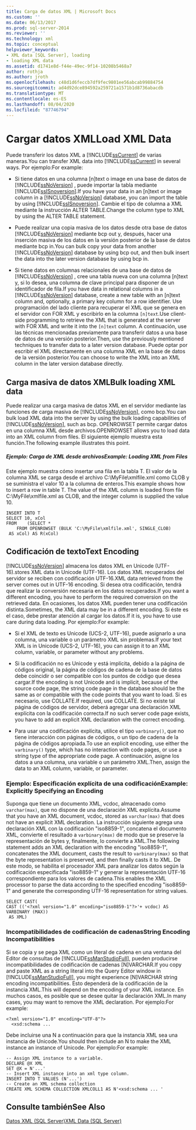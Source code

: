 ```yaml
---
title: Carga de datos XML | Microsoft Docs
ms.custom: ''
ms.date: 06/13/2017
ms.prod: sql-server-2014
ms.reviewer: ''
ms.technology: xml
ms.topic: conceptual
helpviewer_keywords:
- XML data [SQL Server], loading
- loading XML data
ms.assetid: d1741e8d-f44e-49ec-9f14-10208b5468a7
author: rothja
ms.author: jroth
ms.openlocfilehash: c48d1d6feccb7df9fec9801ee56abcab99884754
ms.sourcegitcommit: ad4d92dce894592a259721a1571b1d8736abacdb
ms.translationtype: MT
ms.contentlocale: es-ES
ms.lasthandoff: 08/04/2020
ms.locfileid: "87746794"
---
```

# <a name="load-xml-data"></a><span data-ttu-id="23d16-102">Cargar datos XML</span><span class="sxs-lookup"><span data-stu-id="23d16-102">Load XML Data</span></span>
  <span data-ttu-id="23d16-103">Puede transferir los datos XML a [!INCLUDE[ssCurrent](../../includes/sscurrent-md.md)] de varias maneras.</span><span class="sxs-lookup"><span data-stu-id="23d16-103">You can transfer XML data into [!INCLUDE[ssCurrent](../../includes/sscurrent-md.md)] in several ways.</span></span> <span data-ttu-id="23d16-104">Por ejemplo:</span><span class="sxs-lookup"><span data-stu-id="23d16-104">For example:</span></span>  
  
-   <span data-ttu-id="23d16-105">Si tiene datos en una columna [n]text o image en una base de datos de [!INCLUDE[ssNoVersion](../../includes/ssnoversion-md.md)] , puede importar la tabla mediante [!INCLUDE[ssISnoversion](../../includes/ssisnoversion-md.md)].</span><span class="sxs-lookup"><span data-stu-id="23d16-105">If you have your data in an [n]text or image column in a [!INCLUDE[ssNoVersion](../../includes/ssnoversion-md.md)] database, you can import the table by using [!INCLUDE[ssISnoversion](../../includes/ssisnoversion-md.md)].</span></span> <span data-ttu-id="23d16-106">Cambie el tipo de columna a XML mediante la instrucción ALTER TABLE.</span><span class="sxs-lookup"><span data-stu-id="23d16-106">Change the column type to XML by using the ALTER TABLE statement.</span></span>  
  
-   <span data-ttu-id="23d16-107">Puede realizar una copia masiva de los datos desde otra base de datos [!INCLUDE[ssNoVersion](../../includes/ssnoversion-md.md)] mediante bcp out y, después, hacer una inserción masiva de los datos en la versión posterior de la base de datos mediante bcp in.</span><span class="sxs-lookup"><span data-stu-id="23d16-107">You can bulk copy your data from another [!INCLUDE[ssNoVersion](../../includes/ssnoversion-md.md)] database by using bcp out, and then bulk insert the data into the later version database by using bcp in.</span></span>  
  
-   <span data-ttu-id="23d16-108">Si tiene datos en columnas relacionales de una base de datos de [!INCLUDE[ssNoVersion](../../includes/ssnoversion-md.md)] , cree una tabla nueva con una columna [n]text y, si lo desea, una columna de clave principal para disponer de un identificador de fila.</span><span class="sxs-lookup"><span data-stu-id="23d16-108">If you have data in relational columns in a [!INCLUDE[ssNoVersion](../../includes/ssnoversion-md.md)] database, create a new table with an [n]text column and, optionally, a primary key column for a row identifier.</span></span> <span data-ttu-id="23d16-109">Use programación del lado cliente para recuperar el XML que se genera en el servidor con FOR XML y escribirlo en la columna `[n]text`.</span><span class="sxs-lookup"><span data-stu-id="23d16-109">Use client-side programming to retrieve the XML that is generated at the server with FOR XML and write it into the `[n]text` column.</span></span> <span data-ttu-id="23d16-110">A continuación, use las técnicas mencionadas previamente para transferir datos a una base de datos de una versión posterior.</span><span class="sxs-lookup"><span data-stu-id="23d16-110">Then, use the previously mentioned techniques to transfer data to a later version database.</span></span> <span data-ttu-id="23d16-111">Puede optar por escribir el XML directamente en una columna XML en la base de datos de la versión posterior.</span><span class="sxs-lookup"><span data-stu-id="23d16-111">You can choose to write the XML into an XML column in the later version database directly.</span></span>  
  
## <a name="bulk-loading-xml-data"></a><span data-ttu-id="23d16-112">Carga masiva de datos XML</span><span class="sxs-lookup"><span data-stu-id="23d16-112">Bulk loading XML data</span></span>  
 <span data-ttu-id="23d16-113">Puede realizar una carga masiva de datos XML en el servidor mediante las funciones de carga masiva de [!INCLUDE[ssNoVersion](../../includes/ssnoversion-md.md)], como bcp.</span><span class="sxs-lookup"><span data-stu-id="23d16-113">You can bulk load XML data into the server by using the bulk loading capabilities of [!INCLUDE[ssNoVersion](../../includes/ssnoversion-md.md)], such as bcp.</span></span> <span data-ttu-id="23d16-114">OPENROWSET permite cargar datos en una columna XML desde archivos.</span><span class="sxs-lookup"><span data-stu-id="23d16-114">OPENROWSET allows you to load data into an XML column from files.</span></span> <span data-ttu-id="23d16-115">El siguiente ejemplo muestra esta función.</span><span class="sxs-lookup"><span data-stu-id="23d16-115">The following example illustrates this point.</span></span>  
  
##### <a name="example-loading-xml-from-files"></a><span data-ttu-id="23d16-116">Ejemplo: Carga de XML desde archivos</span><span class="sxs-lookup"><span data-stu-id="23d16-116">Example: Loading XML from Files</span></span>  
 <span data-ttu-id="23d16-117">Este ejemplo muestra cómo insertar una fila en la tabla T. El valor de la columna XML se carga desde el archivo C:\MyFile\xmlfile.xml como CLOB y se suministra el valor 10 a la columna de enteros.</span><span class="sxs-lookup"><span data-stu-id="23d16-117">This example shows how to insert a row in table T. The value of the XML column is loaded from file C:\MyFile\xmlfile.xml as CLOB, and the integer column is supplied the value 10.</span></span>  
  
```  
INSERT INTO T  
SELECT 10, xCol  
FROM    (SELECT *      
    FROM OPENROWSET (BULK 'C:\MyFile\xmlfile.xml', SINGLE_CLOB)   
 AS xCol) AS R(xCol)  
```  
  
## <a name="text-encoding"></a><span data-ttu-id="23d16-118">Codificación de texto</span><span class="sxs-lookup"><span data-stu-id="23d16-118">Text Encoding</span></span>  
 [!INCLUDE[ssNoVersion](../../includes/ssnoversion-md.md)] <span data-ttu-id="23d16-119">almacena los datos XML en Unicode (UTF-16).</span><span class="sxs-lookup"><span data-stu-id="23d16-119">stores XML data in Unicode (UTF-16).</span></span> <span data-ttu-id="23d16-120">Los datos XML recuperados del servidor se reciben con codificación UTF-16.</span><span class="sxs-lookup"><span data-stu-id="23d16-120">XML data retrieved from the server comes out in UTF-16 encoding.</span></span> <span data-ttu-id="23d16-121">Si desea otra codificación, tendrá que realizar la conversión necesaria en los datos recuperados.</span><span class="sxs-lookup"><span data-stu-id="23d16-121">If you want a different encoding, you have to perform the required conversion on the retrieved data.</span></span> <span data-ttu-id="23d16-122">En ocasiones, los datos XML pueden tener una codificación distinta.</span><span class="sxs-lookup"><span data-stu-id="23d16-122">Sometimes, the XML data may be in a different encoding.</span></span> <span data-ttu-id="23d16-123">Si éste es el caso, debe prestar atención al cargar los datos.</span><span class="sxs-lookup"><span data-stu-id="23d16-123">If it is, you have to use care during data loading.</span></span> <span data-ttu-id="23d16-124">Por ejemplo:</span><span class="sxs-lookup"><span data-stu-id="23d16-124">For example:</span></span>  
  
-   <span data-ttu-id="23d16-125">Si el XML de texto es Unicode (UCS-2, UTF-16), puede asignarlo a una columna, una variable o un parámetro XML sin problemas.</span><span class="sxs-lookup"><span data-stu-id="23d16-125">If your text XML is in Unicode (UCS-2, UTF-16), you can assign it to an XML column, variable, or parameter  without any problems.</span></span>  
  
-   <span data-ttu-id="23d16-126">Si la codificación no es Unicode y está implícita, debido a la página de códigos original, la página de códigos de cadena de la base de datos debe coincidir o ser compatible con los puntos de código que desea cargar.</span><span class="sxs-lookup"><span data-stu-id="23d16-126">If the encoding is not Unicode and is implicit, because of the source code page, the string code page in the database should be the same as or compatible with the code points that you want to load.</span></span> <span data-ttu-id="23d16-127">Si es necesario, use COLLATE.</span><span class="sxs-lookup"><span data-stu-id="23d16-127">If required, use COLLATE.</span></span> <span data-ttu-id="23d16-128">Si no existe tal página de códigos de servidor, deberá agregar una declaración XML explícita con la codificación correcta.</span><span class="sxs-lookup"><span data-stu-id="23d16-128">If no such server code page exists, you have to add an explicit XML declaration with the correct encoding.</span></span>  
  
-   <span data-ttu-id="23d16-129">Para usar una codificación explícita, utilice el tipo `varbinary()`, que no tiene interacción con páginas de códigos, o un tipo de cadena de la página de códigos apropiada.</span><span class="sxs-lookup"><span data-stu-id="23d16-129">To use an explicit encoding, use either the `varbinary()` type, which has no interaction with code pages, or use a string type of the appropriate code page.</span></span> <span data-ttu-id="23d16-130">A continuación, asigne los datos a una columna, una variable o un parámetro XML.</span><span class="sxs-lookup"><span data-stu-id="23d16-130">Then, assign the data to an XML column, variable, or parameter.</span></span>  
  
### <a name="example-explicitly-specifying-an-encoding"></a><span data-ttu-id="23d16-131">Ejemplo: Especificación explícita de una codificación</span><span class="sxs-lookup"><span data-stu-id="23d16-131">Example: Explicitly Specifying an Encoding</span></span>  
 <span data-ttu-id="23d16-132">Suponga que tiene un documento XML, vcdoc, almacenado como `varchar(max)`, que no dispone de una declaración XML explícita.</span><span class="sxs-lookup"><span data-stu-id="23d16-132">Assume that you have an XML document, vcdoc, stored as `varchar(max)` that does not have an explicit XML declaration.</span></span> <span data-ttu-id="23d16-133">La instrucción siguiente agrega una declaración XML con la codificación "iso8859-1", concatena el documento XML, convierte el resultado a `varbinary(max)` de modo que se preserve la representación de bytes y, finalmente, lo convierte a XML.</span><span class="sxs-lookup"><span data-stu-id="23d16-133">The following statement adds an XML declaration with the encoding "iso8859-1", concatenates the XML document, casts the result to `varbinary(max)` so that the byte representation is preserved, and then finally casts it to XML.</span></span> <span data-ttu-id="23d16-134">De este modo, se habilita el procesador XML para analizar los datos según la codificación especificada "iso8859-1" y generar la representación UTF-16 correspondiente para los valores de cadena.</span><span class="sxs-lookup"><span data-stu-id="23d16-134">This enables the XML processor to parse the data according to the specified encoding "iso8859-1" and generate the corresponding UTF-16 representation for string values.</span></span>  
  
```  
SELECT CAST(   
CAST (('<?xml version="1.0" encoding="iso8859-1"?>'+ vcdoc) AS VARBINARY (MAX))   
 AS XML)  
```  
  
### <a name="string-encoding-incompatibilities"></a><span data-ttu-id="23d16-135">Incompatibilidades de codificación de cadenas</span><span class="sxs-lookup"><span data-stu-id="23d16-135">String Encoding Incompatibilities</span></span>  
 <span data-ttu-id="23d16-136">Si se copia y se pega XML como un literal de cadena en una ventana del Editor de consultas de [!INCLUDE[ssManStudioFull](../../includes/ssmanstudiofull-md.md)], pueden producirse incompatibilidades de codificación de cadenas [N]VARCHAR.</span><span class="sxs-lookup"><span data-stu-id="23d16-136">If you copy and paste XML as a string literal into the Query Editor window in [!INCLUDE[ssManStudioFull](../../includes/ssmanstudiofull-md.md)], you might experience [N]VARCHAR string encoding incompatibilities.</span></span> <span data-ttu-id="23d16-137">Esto dependerá de la codificación de la instancia XML.</span><span class="sxs-lookup"><span data-stu-id="23d16-137">This will depend on the encoding of your XML instance.</span></span> <span data-ttu-id="23d16-138">En muchos casos, es posible que se desee quitar la declaración XML.</span><span class="sxs-lookup"><span data-stu-id="23d16-138">In many cases, you may want to remove the XML declaration.</span></span> <span data-ttu-id="23d16-139">Por ejemplo:</span><span class="sxs-lookup"><span data-stu-id="23d16-139">For example:</span></span>  
  
```  
<?xml version="1.0" encoding="UTF-8"?>  
  <xsd:schema ...  
```  
  
 <span data-ttu-id="23d16-140">Debe incluirse una N a continuación para que la instancia XML sea una instancia de Unicode.</span><span class="sxs-lookup"><span data-stu-id="23d16-140">You should then include an N to make the XML instance an instance of Unicode.</span></span> <span data-ttu-id="23d16-141">Por ejemplo:</span><span class="sxs-lookup"><span data-stu-id="23d16-141">For example:</span></span>  
  
```  
-- Assign XML instance to a variable.  
DECLARE @X XML  
SET @X = N'...'  
-- Insert XML instance into an xml type column.  
INSERT INTO T VALUES (N'...')  
-- Create an XML schema collection  
CREATE XML SCHEMA COLLECTION XMLCOLL1 AS N'<xsd:schema ... '  
```  
  
## <a name="see-also"></a><span data-ttu-id="23d16-142">Consulte también</span><span class="sxs-lookup"><span data-stu-id="23d16-142">See Also</span></span>  
 [<span data-ttu-id="23d16-143">Datos XML &#40;SQL Server&#41;</span><span class="sxs-lookup"><span data-stu-id="23d16-143">XML Data &#40;SQL Server&#41;</span></span>](xml-data-sql-server.md)  
  
  
